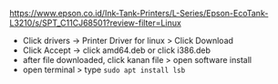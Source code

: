 https://www.epson.co.id/Ink-Tank-Printers/L-Series/Epson-EcoTank-L3210/s/SPT_C11CJ68501?review-filter=Linux

- Click drivers -> Printer Driver for linux > Click Download
- Click Accept -> click amd64.deb or click i386.deb
- after file downloaded, click kanan file > open software install
- open terminal > type `sudo apt install lsb`

